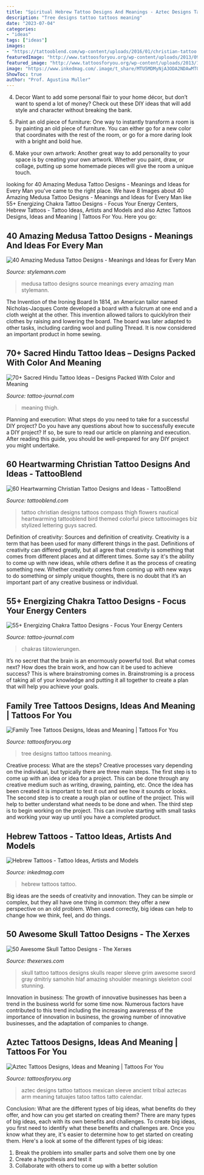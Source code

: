 ```yaml
---
title: "Spiritual Hebrew Tattoo Designs And Meanings - Aztec Designs Tattoo Tattoos Mexican Sleeve Ancient Tribal Aztecas Arm Meaning Tatuajes Tatoo Tattos Tatto Calendar"
description: "Tree designs tattoo tattoos meaning"
date: "2023-07-04"
categories:
- "ideas"
tags: ["ideas"]
images:
- "https://tattooblend.com/wp-content/uploads/2016/01/christian-tattoo.jpg"
featuredImage: "http://www.tattoosforyou.org/wp-content/uploads/2013/09/Aztec-Tattoo-Designs.jpg"
featured_image: "http://www.tattoosforyou.org/wp-content/uploads/2013/11/Family-Tree-Tattoo-Designs.jpg"
image: "https://www.inkedmag.com/.image/t_share/MTU5MDMyNjA3ODA2NDAwMTQ5/hebrew_feature.jpg"
ShowToc: true
author: "Prof. Agustina Muller"
---
```



4. Decor
Want to add some personal flair to your home décor, but don’t want to spend a lot of money? Check out these DIY ideas that will add style and character without breaking the bank.
1. Paint an old piece of furniture: One way to instantly transform a room is by painting an old piece of furniture. You can either go for a new color that coordinates with the rest of the room, or go for a more daring look with a bright and bold hue.

2. Make your own artwork: Another great way to add personality to your space is by creating your own artwork. Whether you paint, draw, or collage, putting up some homemade pieces will give the room a unique touch.


	

		
looking for 40 Amazing Medusa Tattoo Designs - Meanings and Ideas for Every Man you've came to the right place. We have 8 Images about 40 Amazing Medusa Tattoo Designs - Meanings and Ideas for Every Man like 55+ Energizing Chakra Tattoo Designs - Focus Your Energy Centers, Hebrew Tattoos - Tattoo Ideas, Artists and Models and also Aztec Tattoos Designs, Ideas and Meaning | Tattoos For You. Here you go:
		
    
## 40 Amazing Medusa Tattoo Designs - Meanings And Ideas For Every Man

<img loading=lazy src="https://stylemann.com/wp-content/uploads/2016/11/medusa-tattoo-15-650x650.jpg" onerror="this.onerror=null;this.src='https://tse3.mm.bing.net/th?id=OIP.ljpecgMi-2vb9pZUNNHPgAHaHa&amp;pid=15.1';" alt="40 Amazing Medusa Tattoo Designs - Meanings and Ideas for Every Man">

_Source: stylemann.com_

>medusa tattoo designs source meanings every amazing man stylemann. 

	

The Invention of the Ironing Board
In 1814, an American tailor named Nicholas-Jacques Conte developed a board with a fulcrum at one end and a cloth weight at the other. This invention allowed tailors to quicklyIron their clothes by raising and lowering the board. The board was later adapted to other tasks, including carding wool and pulling Thread. It is now considered an important product in home sewing.

    
## 70+ Sacred Hindu Tattoo Ideas – Designs Packed With Color And Meaning

<img loading=lazy src="https://tattoo-journal.com/wp-content/uploads/2017/01/Hindu-Tattoo-57-765x765.jpg" onerror="this.onerror=null;this.src='https://tse1.mm.bing.net/th?id=OIP.mKtceJwQV0ylFhUhpKInCQHaHa&amp;pid=15.1';" alt="70+ Sacred Hindu Tattoo Ideas – Designs Packed With Color and Meaning">

_Source: tattoo-journal.com_

>meaning thigh. 

	

Planning and execution: What steps do you need to take for a successful DIY project?
Do you have any questions about how to successfully execute a DIY project? If so, be sure to read our article on planning and execution. After reading this guide, you should be well-prepared for any DIY project you might undertake.

    
## 60 Heartwarming Christian Tattoo Designs And Ideas - TattooBlend

<img loading=lazy src="https://tattooblend.com/wp-content/uploads/2016/01/christian-tattoo.jpg" onerror="this.onerror=null;this.src='https://tse4.mm.bing.net/th?id=OIP.SZKK0HZcW18A2hsmOvJSMQHaHZ&amp;pid=15.1';" alt="60 Heartwarming Christian Tattoo Designs and Ideas - TattooBlend">

_Source: tattooblend.com_

>tattoo christian designs tattoos compass thigh flowers nautical heartwarming tattooblend bird themed colorful piece tattooimages biz stylized lettering guys sacred. 

	

Definition of creativity: Sources and definition of creativity.
Creativity is a term that has been used for many different things in the past. Definitions of creativity can differed greatly, but all agree that creativity is something that comes from different places and at different times. Some say it's the ability to come up with new ideas, while others define it as the process of creating something new. Whether creativity comes from coming up with new ways to do something or simply unique thoughts, there is no doubt that it’s an important part of any creative business or individual.

    
## 55+ Energizing Chakra Tattoo Designs - Focus Your Energy Centers

<img loading=lazy src="https://tattoo-journal.com/wp-content/uploads/2016/08/26.jpg" onerror="this.onerror=null;this.src='https://tse2.mm.bing.net/th?id=OIP.eORQ2mhUfqO_6j4NPHTunwHaJQ&amp;pid=15.1';" alt="55+ Energizing Chakra Tattoo Designs - Focus Your Energy Centers">

_Source: tattoo-journal.com_

>chakras tätowierungen. 

	

It’s no secret that the brain is an enormously powerful tool. But what comes next? How does the brain work, and how can it be used to achieve success? This is where brainstroming comes in. Brainstroming is a process of taking all of your knowledge and putting it all together to create a plan that will help you achieve your goals.

    
## Family Tree Tattoos Designs, Ideas And Meaning | Tattoos For You

<img loading=lazy src="http://www.tattoosforyou.org/wp-content/uploads/2013/11/Family-Tree-Tattoo-Designs.jpg" onerror="this.onerror=null;this.src='https://tse1.mm.bing.net/th?id=OIP.dYzZgv6j3p2xy3Q3JJKTDAHaLG&amp;pid=15.1';" alt="Family Tree Tattoos Designs, Ideas and Meaning | Tattoos For You">

_Source: tattoosforyou.org_

>tree designs tattoo tattoos meaning. 

	

Creative process: What are the steps?
Creative processes vary depending on the individual, but typically there are three main steps. The first step is to come up with an idea or idea for a project. This can be done through any creative medium such as writing, drawing, painting, etc. Once the idea has been created it is important to test it out and see how it sounds or looks. The second step is to create a rough plan or outline of the project. This will help to better understand what needs to be done and when. The third step is to begin working on the project. This can involve starting with small tasks and working your way up until you have a completed product.

    
## Hebrew Tattoos - Tattoo Ideas, Artists And Models

<img loading=lazy src="https://www.inkedmag.com/.image/t_share/MTU5MDMyNjA3ODA2NDAwMTQ5/hebrew_feature.jpg" onerror="this.onerror=null;this.src='https://tse1.mm.bing.net/th?id=OIP.VQnjha06981_l-CoDyex3wHaHg&amp;pid=15.1';" alt="Hebrew Tattoos - Tattoo Ideas, Artists and Models">

_Source: inkedmag.com_

>hebrew tattoos tattoo. 

	

Big ideas are the seeds of creativity and innovation. They can be simple or complex, but they all have one thing in common: they offer a new perspective on an old problem. When used correctly, big ideas can help to change how we think, feel, and do things.

    
## 50 Awesome Skull Tattoo Designs - The Xerxes

<img loading=lazy src="http://thexerxes.com/wp-content/uploads/2015/11/62-Skulls-tattoo-on-hlaf-sleeve.jpg" onerror="this.onerror=null;this.src='https://tse3.mm.bing.net/th?id=OIP.RajzvuYF9dgdQvcNNe7fTAHaLH&amp;pid=15.1';" alt="50 Awesome Skull Tattoo Designs - The Xerxes">

_Source: thexerxes.com_

>skull tattoo tattoos designs skulls reaper sleeve grim awesome sword gray dmitriy samohin hlaf amazing shoulder meanings skeleton cool stunning. 

	

Innovation in business:
The growth of innovative businesses has been a trend in the business world for some time now. Numerous factors have contributed to this trend including the increasing awareness of the importance of innovation in business, the growing number of innovative businesses, and the adaptation of companies to change.

    
## Aztec Tattoos Designs, Ideas And Meaning | Tattoos For You

<img loading=lazy src="http://www.tattoosforyou.org/wp-content/uploads/2013/09/Aztec-Tattoo-Designs.jpg" onerror="this.onerror=null;this.src='https://tse4.mm.bing.net/th?id=OIP.a-fd8wk28UoUJZWkFIhLhgHaKy&amp;pid=15.1';" alt="Aztec Tattoos Designs, Ideas and Meaning | Tattoos For You">

_Source: tattoosforyou.org_

>aztec designs tattoo tattoos mexican sleeve ancient tribal aztecas arm meaning tatuajes tatoo tattos tatto calendar. 

	

Conclusion: What are the different types of big ideas, what benefits do they offer, and how can you get started on creating them?
There are many types of big ideas, each with its own benefits and challenges. To create big ideas, you first need to identify what these benefits and challenges are. Once you know what they are, it's easier to determine how to get started on creating them. Here's a look at some of the different types of big ideas:
1. Break the problem into smaller parts and solve them one by one
2. Create a hypothesis and test it
3. Collaborate with others to come up with a better solution

